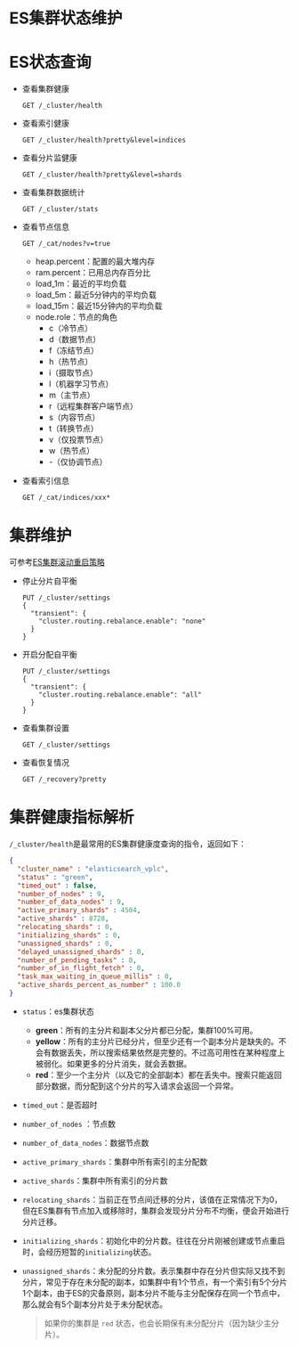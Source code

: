 # ES集群状态维护


# ES状态查询

- 查看集群健康

  ```
  GET /_cluster/health
  ```

- 查看索引健康

  ```
  GET /_cluster/health?pretty&level=indices
  ```

- 查看分片监健康

  ```
  GET /_cluster/health?pretty&level=shards
  ```

- 查看集群数据统计

  ```
  GET /_cluster/stats
  ```

- 查看节点信息

  ```
  GET /_cat/nodes?v=true
  ```

  - heap.percent：配置的最大堆内存
  - ram.percent：已用总内存百分比
  - load_1m：最近的平均负载
  - load_5m：最近5分钟内的平均负载
  - load_15m：最近15分钟内的平均负载
  - node.role：节点的角色
    - c（冷节点）
    - d（数据节点）
    - f（冻结节点）
    - h（热节点）
    - i（摄取节点）
    - l（机器学习节点）
    - m（主节点）
    - r（远程集群客户端节点）
    - s（内容节点）
    - t（转换节点）
    - v（仅投票节点）
    - w（热节点）
    - -（仅协调节点）

- 查看索引信息

  ```
  GET /_cat/indices/xxx*
  ```

# 集群维护

可参考[ES集群滚动重启策略](ES集群滚动重启策略)

- 停止分片自平衡

  ```
  PUT /_cluster/settings
  {
    "transient": {
      "cluster.routing.rebalance.enable": "none"
    }
  }
  ```

- 开启分配自平衡

  ```
  PUT /_cluster/settings
  {
    "transient": {
      "cluster.routing.rebalance.enable": "all"
    }
  }
  ```

- 查看集群设置

  ```
  GET /_cluster/settings
  ```

- 查看恢复情况

  ```
  GET /_recovery?pretty
  ```

# 集群健康指标解析

`/_cluster/health`是最常用的ES集群健康度查询的指令，返回如下：

```json
{
  "cluster_name" : "elasticsearch_vplc",
  "status" : "green",
  "timed_out" : false,
  "number_of_nodes" : 9,
  "number_of_data_nodes" : 9,
  "active_primary_shards" : 4504,
  "active_shards" : 8728,
  "relocating_shards" : 0,
  "initializing_shards" : 0,
  "unassigned_shards" : 0,
  "delayed_unassigned_shards" : 0,
  "number_of_pending_tasks" : 0,
  "number_of_in_flight_fetch" : 0,
  "task_max_waiting_in_queue_millis" : 0,
  "active_shards_percent_as_number" : 100.0
}
```

- `status`：es集群状态

  - **green**：所有的主分片和副本父分片都已分配，集群100%可用。
  - **yellow**：所有的主分片已经分片，但至少还有一个副本分片是缺失的。不会有数据丢失，所以搜索结果依然是完整的。不过高可用性在某种程度上被弱化。如果更多的分片消失，就会丢数据。
  - **red**：至少一个主分片（以及它的全部副本）都在丢失中。搜索只能返回部分数据，而分配到这个分片的写入请求会返回一个异常。

- `timed_out`：是否超时

- `number_of_nodes` ：节点数

- `number_of_data_nodes`：数据节点数

- `active_primary_shards`：集群中所有索引的主分配数

- `active_shards`：集群中所有索引的分片数

- `relocating_shards`：当前正在节点间迁移的分片，该值在正常情况下为0，但在ES集群有节点加入或移除时，集群会发现分片分布不均衡，便会开始进行分片迁移。

- `initializing_shards`：初始化中的分片数。往往在分片刚被创建或节点重启时，会经历短暂的`initializing`状态。

- `unassigned_shards`：未分配的分片数。表示集群中存在分片但实际又找不到分片，常见于存在未分配的副本，如集群中有1个节点，有一个索引有5个分片1个副本，由于ES的灾备原则，副本分片不能与主分配保存在同一个节点中，那么就会有5个副本分片处于未分配状态。

  > 如果你的集群是 `red` 状态，也会长期保有未分配分片（因为缺少主分片）。